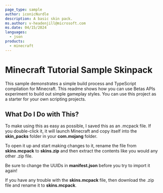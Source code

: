 ```yaml
---
page_type: sample
author: iconicNurdle
description: A basic skin pack.
ms.author: v-headenjill@microsoft.com
ms.date: 04/15/2024
languages:
  - json
products:
  - minecraft
---
```


# Minecraft Tutorial Sample Skinpack

This sample demonstrates a simple build process and TypeScript compilation for Minecraft. This readme shows how you can use Betas APIs experiment to build out simple gameplay styles. You can use this project as a starter for your own scripting projects.

## What Do I Do with This?

To make using this as easy as possible, I saved this as an .mcpack file.
If you double-click it, it will launch Minecraft and copy itself into the **skin_packs** folder in your **com.mojang** folder.

To open it up and start making changes to it, rename the file from **skins.mcpack** to **skins.zip** and then extract the contents like you would any other .zip file.

Be sure to change the UUIDs in **manifest.json** before you try to import it again!

If you have any trouble with the **skins.mcpack** file, then download the .zip file and rename it to **skins.mcpack**.

